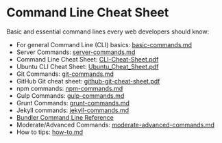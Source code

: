 Command Line Cheat Sheet
===============

Basic and essential command lines every web developers should know:

* For general Command Line (CLI) basics: [basic-commands.md](basic-commands.md)
* Server Commands: [server-commands.md](server-commands.md)
* Command Line Cheat Sheet: [CLI-Cheat-Sheet.pdf](CLI-Cheat-Sheet.pdf)
* Ubuntu CLI Cheat Sheet: [Ubuntu_Cheat_Sheet.pdf](https://github.com/MilanAryal/CLI-Cheat-Sheet/blob/master/Ubuntu_Cheat_Sheet.pdf)
* Git Commands: [git-commands.md](git-commands.md)
* GitHub Git cheat sheet: [github-git-cheat-sheet.pdf](github-git-cheat-sheet.pdf)
* npm commands: [npm-commands.md](npm-commands.md)
* Gulp Commands: [gulp-commands.md](gulp-commands.md)
* Grunt Commands: [grunt-commands.md](grunt-commands.md)
* Jekyll commands: [jekyll-commands.md](jekyll-commands.md)
* [Bundler Command Line Reference](https://bundler.io/commands.html)
* Moderate/Advanced Commands: [moderate-advanced-commands.md](moderate-advanced-commands.md)
* How to tips: [how-to.md](how-to.md)
